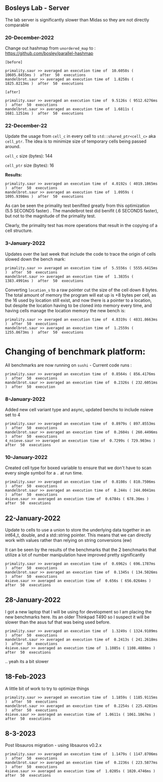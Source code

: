 ## Bosleys Lab - Server

The lab server is significantly slower than Midas so they are not directly comparable

### 20-December-2022

Change out hashmap from `unordered_map` to :
https://github.com/bosley/parallel-hashmap

```
[before]

primality.saur >> averaged an execution time of  10.6058s ( 10605.8455ms )  after  50  executions
mandelbrot.saur >> averaged an execution time of  1.8258s ( 1825.8213ms )  after  50  executions

[after]

primality.saur >> averaged an execution time of  9.5126s ( 9512.6276ms )  after  50  executions
mandelbrot.saur >> averaged an execution time of  1.6811s ( 1681.1251ms )  after  50  executions
```

### 22-December-22

Update the usage from `cell_c` in every cell to `std::shared_ptr<cell_c>` aka `cell_ptr`. The idea is to minimize size
of temporary cells being passed around.


`cell_c` size (bytes): 144

`cell_ptr` size (bytes): 16

**Results:**
```
primality.saur >> averaged an execution time of  4.0192s ( 4019.1865ms )  after  50  executions
mandelbrot.saur >> averaged an execution time of  1.0959s ( 1095.9398ms )  after  50  executions
```

As can be seen the primality test benifited greatly from this optimization (5.5 SECONDS faster) . The mandelbrot test did benifit (.6 SECONDS faster), but not to the magnitude of the primality test.

Clearly, the primality test has more operations that result in the copying of a cell structure.


### 3-January-2022

Updates over the last week that include the code to trace the origin of cells slowed down the bench mark:

```
primality.saur >> averaged an execution time of  5.5556s ( 5555.6415ms )  after  50  executions
mandelbrot.saur >> averaged an execution time of  1.3835s ( 1383.4991ms )  after  50  executions
```

Converting `location_s` to a raw pointer cut the size of the cell down 8 bytes. The total amount of memory the program will eat up is +8 bytes per cell, as the 16 used by location still exist, and now there is a pointer to a location, but despite the location
having to be cloned into memory every time, and having cells manage the location memory the new bench is:

```
primality.saur >> averaged an execution time of  4.8319s ( 4831.8663ms )  after  50  executions
mandelbrot.saur >> averaged an execution time of  1.2559s ( 1255.8673ms )  after  50  executions
```


# Changing of benchmark platform:

All benchmarks are now running on `sushi` - Current code runs : 

```
primality.saur >> averaged an execution time of  0.8564s ( 856.4176ms )  after  50  executions
mandelbrot.saur >> averaged an execution time of  0.2326s ( 232.6051ms )  after  50  execution
```

### 8-January-2022

Added new cell variant type and async, updated benchs to include nsieve set to 4

```
primality.saur >> averaged an execution time of  0.8979s ( 897.8553ms )  after  50  executions
mandelbrot.saur >> averaged an execution time of  0.2604s ( 260.4496ms )  after  50  executions
4_nsieve.saur >> averaged an execution time of  0.7299s ( 729.903ms )  after  50  executions
```

### 10-January-2022

Created cell type for boxed variable to ensure that we don't have to scan every single
symbol for a `.` at run time.
```
primality.saur >> averaged an execution time of  0.8108s ( 810.7506ms )  after  50  executions
mandelbrot.saur >> averaged an execution time of  0.244s ( 244.0041ms )  after  50  executions
4sieve.saur >> averaged an execution time of  0.6784s ( 678.36ms )  after  50  executions
```

## 22-January-2022

Update to cells to use a union to store the underlying data together in an int64_t, 
double, and a std::string pointer. This means that we can directly work with values
rather than relying on string conversions (ew)

It can be seen by the results of the benchmarks that the 2 benchmarks that utilize a lot of 
number manipulation have improved pretty significantly
```
primality.saur >> averaged an execution time of  0.6962s ( 696.1787ms )  after  50  executions
mandelbrot.saur >> averaged an execution time of  0.1345s ( 134.5026ms )  after  50  executions
4sieve.saur >> averaged an execution time of  0.656s ( 656.0264ms )  after  50  executions
```

## 28-January-2022

I got a new laptop that I will be using for development so I am placing the
new benchmarks here. Its an older Thinkpad T490 so I suspect it will be slower
than the asus tuf that was being used before.

```
primality.saur >> averaged an execution time of  1.3249s ( 1324.9109ms )  after  50  executions
mandelbrot.saur >> averaged an execution time of  0.2413s ( 241.2618ms )  after  50  executions
4sieve.saur >> averaged an execution time of  1.1085s ( 1108.4888ms )  after  50  executions
```

.. yeah its a bit slower 

## 18-Feb-2023

A little bit of work to try to optimize things

```
primality.saur >> averaged an execution time of  1.1859s ( 1185.9115ms )  after  50  executions
mandelbrot.saur >> averaged an execution time of  0.2254s ( 225.4281ms )  after  50  executions
4sieve.saur >> averaged an execution time of  1.0611s ( 1061.1067ms )  after  50  executions
```

## 8-3-2023

Post libsauros migration - using libsauros v0.2.x

```
primality.saur >> averaged an execution time of  1.1479s ( 1147.8706ms )  after  50  executions
mandelbrot.saur >> averaged an execution time of  0.2236s ( 223.5877ms )  after  50  executions
4sieve.saur >> averaged an execution time of  1.0205s ( 1020.4746ms )  after  50  executions
```